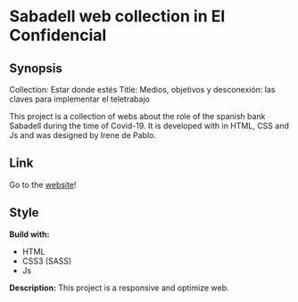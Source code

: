 # Sabadell web collection in El Confidencial

## Synopsis

Collection: Estar donde estés
Title: Medios, objetivos y desconexión: las claves para implementar el teletrabajo

This project is a collection of webs about the role of the spanish bank Sabadell during the time of Covid-19. It is developed with in HTML, CSS and Js and was designed by Irene de Pablo.

## Link

Go to the [website](https://www.elconfidencial.com/empresas/2020-06-19/claves-implantar-teletrabajo-bra_2641799/)!

## Style

**Build with:**
- HTML
- CSS3 (SASS)
- Js

**Description:**
This project is a responsive and optimize web.
